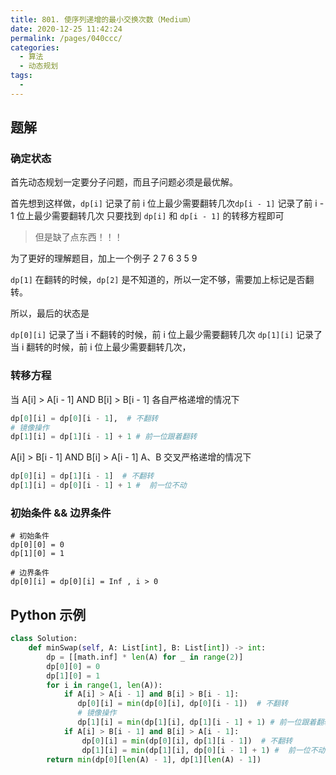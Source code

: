 ```yaml
---
title: 801. 使序列递增的最小交换次数（Medium）
date: 2020-12-25 11:42:24
permalink: /pages/040ccc/
categories: 
  - 算法
  - 动态规划
tags: 
  - 
---
```


## 题解

### 确定状态 

首先动态规划一定要分子问题，而且子问题必须是最优解。

首先想到这样做，`dp[i]` 记录了前 i 位上最少需要翻转几次`dp[i - 1]` 记录了前 i - 1 位上最少需要翻转几次
只要找到 `dp[i]` 和 `dp[i - 1]` 的转移方程即可

> 但是缺了点东西！！！

为了更好的理解题目，加上一个例子
2 7 6
3 5 9

`dp[1]` 在翻转的时候，`dp[2]` 是不知道的，所以一定不够，需要加上标记是否翻转。

所以，最后的状态是

`dp[0][i]` 记录了当 i 不翻转的时候，前 i 位上最少需要翻转几次
`dp[1][i]` 记录了当 i 翻转的时候，前 i 位上最少需要翻转几次，

### 转移方程

当 A[i] > A[i - 1] AND B[i] > B[i - 1] 各自严格递增的情况下

```python
dp[0][i] = dp[0][i - 1],  # 不翻转
# 镜像操作
dp[1][i] = dp[1][i - 1] + 1 # 前一位跟着翻转
```

A[i] > B[i - 1] AND B[i] > A[i - 1] A、B 交叉严格递增的情况下

```python
dp[0][i] = dp[1][i - 1]  # 不翻转
dp[1][i] = dp[0][i - 1] + 1 #  前一位不动
```

### 初始条件 && 边界条件

```
# 初始条件
dp[0][0] = 0
dp[1][0] = 1

# 边界条件
dp[0][i] = dp[0][i] = Inf , i > 0 
```



## Python 示例

```python
class Solution:
    def minSwap(self, A: List[int], B: List[int]) -> int:
        dp = [[math.inf] * len(A) for _ in range(2)]
        dp[0][0] = 0
        dp[1][0] = 1
        for i in range(1, len(A)):
            if A[i] > A[i - 1] and B[i] > B[i - 1]:
               dp[0][i] = min(dp[0][i], dp[0][i - 1])  # 不翻转
               # 镜像操作
               dp[1][i] = min(dp[1][i], dp[1][i - 1] + 1) # 前一位跟着翻转
            if A[i] > B[i - 1] and B[i] > A[i - 1]:
                dp[0][i] = min(dp[0][i], dp[1][i - 1])  # 不翻转
                dp[1][i] = min(dp[1][i], dp[0][i - 1] + 1) #  前一位不动
        return min(dp[0][len(A) - 1], dp[1][len(A) - 1])
```

